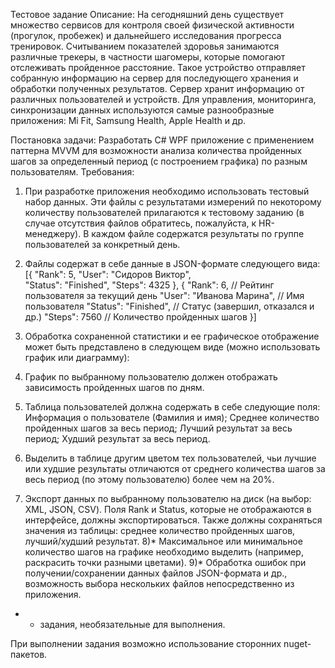 Тестовое задание
Описание:
На сегодняшний день существует множество сервисов для контроля своей физической активности (прогулок, пробежек) и дальнейшего исследования прогресса тренировок.
Считыванием показателей здоровья занимаются различные трекеры, в частности шагомеры, которые помогают отслеживать пройденное расстояние.
Такое устройство отправляет собранную информацию на сервер для последующего хранения и обработки полученных результатов. Сервер хранит информацию от различных пользователей и устройств. Для управления, мониторинга, синхронизации данных используются самые разнообразные приложения: Mi Fit, Samsung Health, Apple Health и др.

Постановка задачи:
Разработать C# WPF приложение с применением паттерна MVVM для возможности анализа количества пройденных шагов за определенный период (с построением графика) по разным пользователям.
Требования:
1) При разработке приложения необходимо использовать тестовый набор данных. Эти файлы с результатами измерений по некоторому количеству пользователей прилагаются к тестовому заданию (в случае отсутствия файлов обратитесь, пожалуйста, к HR-менеджеру). В каждом файле содержатся результаты по группе пользователей за конкретный день.
2) Файлы содержат в себе данные в JSON-формате следующего вида:
[{
    "Rank": 5,
    "User": "Сидоров Виктор",	
    "Status": "Finished",
    "Steps": 4325
},
{
    "Rank": 6,				// Рейтинг пользователя за текущий день
    "User": "Иванова Марина",	// Имя пользователя
    "Status": "Finished",		// Статус (завершил, отказался и др.)
    "Steps": 7560			// Количество пройденных шагов
}]
3) Обработка сохраненной статистики и ее графическое отображение может быть представлено в следующем виде (можно использовать график или диаграмму):

4) График по выбранному пользователю должен отображать зависимость пройденных шагов по дням.
5) Таблица пользователей должна содержать в себе следующие поля:
Информация о пользователе (Фамилия и имя);
Среднее количество пройденных шагов за весь период;
Лучший результат за весь период;
Худший результат за весь период.
6) Выделить в таблице другим цветом тех пользователей, чьи лучшие или худшие результаты отличаются от среднего количества шагов за весь период (по этому пользователю) более чем на 20%.
7) Экспорт данных по выбранному пользователю на диск (на выбор: XML, JSON, CSV). Поля Rank и Status, которые не отображаются в интерфейсе, должны экспортироваться. Также должны сохраняться значения из таблицы: среднее количество пройденных шагов, лучший/худший результат.
8)* Максимальное или минимальное количество шагов на графике необходимо выделить (например, раскрасить точки разными цветами).
9)* Обработка ошибок при получении/сохранении данных файлов JSON-формата и др., возможность выбора нескольких файлов непосредственно из приложения.

* - задания, необязательные для выполнения.

При выполнении задания возможно использование сторонних nuget-пакетов.
